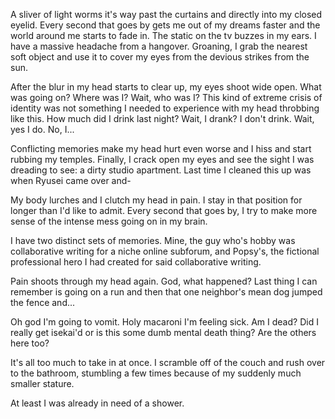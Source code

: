 A sliver of light worms it's way past the curtains and directly into my closed eyelid. Every second that goes by gets me out of my dreams faster and the world around me starts to fade in. The static on the tv buzzes in my ears. I have a massive headache from a hangover. Groaning, I grab the nearest soft object and use it to cover my eyes from the devious strikes from the sun.

After the blur in my head starts to clear up, my eyes shoot wide open. What was going on? Where was I? Wait, who was I? This kind of extreme crisis of identity was not something I needed to experience with my head throbbing like this. How much did I drink last night? Wait, I drank? I don't drink. Wait, yes I do. No, I...

Conflicting memories make my head hurt even worse and I hiss and start rubbing my temples. Finally, I crack open my eyes and see the sight I was dreading to see: a dirty studio apartment. Last time I cleaned this up was when Ryusei came over and-

My body lurches and I clutch my head in pain. I stay in that position for longer than I'd like to admit. Every second that goes by, I try to make more sense of the intense mess going on in my brain.

I have two distinct sets of memories. Mine, the guy who's hobby was collaborative writing for a niche online subforum, and Popsy's, the fictional professional hero I had created for said collaborative writing.

Pain shoots through my head again. God, what happened? Last thing I can remember is going on a run and then that one neighbor's mean dog jumped the fence and...

Oh god I'm going to vomit. Holy macaroni I'm feeling sick. Am I dead? Did I really get isekai'd or is this some dumb mental death thing? Are the others here too?

It's all too much to take in at once. I scramble off of the couch and rush over to the bathroom, stumbling a few times because of my suddenly much smaller stature.

At least I was already in need of a shower.